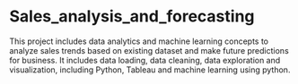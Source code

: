 # Sales_analysis_and_forecasting
This project includes data analytics and machine learning concepts to analyze sales trends based on existing dataset and make future predictions for business. It includes data loading, data cleaning, data exploration and visualization, including Python, Tableau and machine learning using python.
